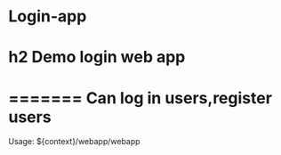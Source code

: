 # Login-app #
# h2 Demo login web app
=======
Can log in users,register users
=======
Usage: ${context}/webapp/webapp
